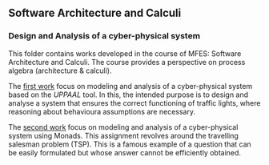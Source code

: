 ## Software Architecture and Calculi
### Design and Analysis of a cyber-physical system

This folder contains works developed in the course of MFES: Software Architecture and Calculi. The course provides a perspective on process algebra (architecture & calculi).

The [first work](https://github.com/luis1ribeiro/MEI-MajorsDegree/tree/main/MFES/AC/Trabalhos/TP1) focus on modeling and analysis of a cyber-physical system based on the *UPPAAL* tool. In this, the intended purpose is to design and analyse a system that ensures the correct functioning of traffic lights, where reasoning about behavioura assumptions are necessary.

The [second work](https://github.com/luis1ribeiro/MEI-MajorsDegree/tree/main/MFES/AC/Trabalhos/TP2) focus on modeling and analysis of a cyber-physical system using Monads. This assignment revolves around the travelling salesman problem (TSP). This is a famous example of a question that can be easily formulated but whose answer cannot be efficiently obtained.
